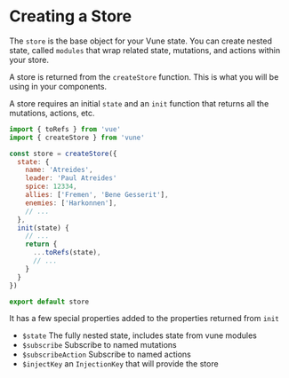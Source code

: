 # Creating a Store

The `store` is the base object for your Vune state.
You can create nested state, called `modules` that wrap related state, mutations, and actions within your store.

A store is returned from the `createStore` function. This is what you will be using in your components.

A store requires an initial `state` and an `init` function that returns all the mutations, actions, etc.

```js
import { toRefs } from 'vue'
import { createStore } from 'vune'

const store = createStore({
  state: {
    name: 'Atreides',
    leader: 'Paul Atreides'
    spice: 12334,
    allies: ['Fremen', 'Bene Gesserit'],
    enemies: ['Harkonnen'],
    // ...
  },
  init(state) {
    // ...
    return {
      ...toRefs(state),
      // ...
    }
  }
})

export default store
```

It has a few special properties added to the properties returned from `init`

- `$state` The fully nested state, includes state from vune modules
- `$subscribe` Subscribe to named mutations
- `$subscribeAction` Subscribe to named actions
- `$injectKey` an `InjectionKey` that will provide the store
